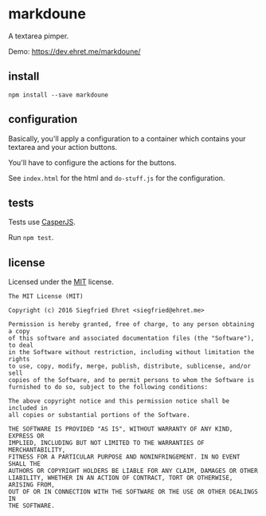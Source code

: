 # markdoune

A textarea pimper.

Demo: https://dev.ehret.me/markdoune/

## install

`npm install --save markdoune`

## configuration

Basically, you'll apply a configuration to a container which contains your textarea and your action buttons.

You'll have to configure the actions for the buttons.

See `index.html` for the html and `do-stuff.js` for the configuration.

## tests

Tests use [CasperJS](http://casperjs.org/).

Run `npm test`.

## license

Licensed under the [MIT](http://opensource.org/licenses/MIT) license.

```
The MIT License (MIT)

Copyright (c) 2016 Siegfried Ehret <siegfried@ehret.me>

Permission is hereby granted, free of charge, to any person obtaining a copy
of this software and associated documentation files (the "Software"), to deal
in the Software without restriction, including without limitation the rights
to use, copy, modify, merge, publish, distribute, sublicense, and/or sell
copies of the Software, and to permit persons to whom the Software is
furnished to do so, subject to the following conditions:

The above copyright notice and this permission notice shall be included in
all copies or substantial portions of the Software.

THE SOFTWARE IS PROVIDED "AS IS", WITHOUT WARRANTY OF ANY KIND, EXPRESS OR
IMPLIED, INCLUDING BUT NOT LIMITED TO THE WARRANTIES OF MERCHANTABILITY,
FITNESS FOR A PARTICULAR PURPOSE AND NONINFRINGEMENT. IN NO EVENT SHALL THE
AUTHORS OR COPYRIGHT HOLDERS BE LIABLE FOR ANY CLAIM, DAMAGES OR OTHER
LIABILITY, WHETHER IN AN ACTION OF CONTRACT, TORT OR OTHERWISE, ARISING FROM,
OUT OF OR IN CONNECTION WITH THE SOFTWARE OR THE USE OR OTHER DEALINGS IN
THE SOFTWARE.
```
